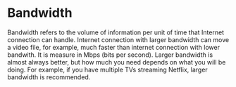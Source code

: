 # Bandwidth

Bandwidth refers to the volume of information per unit of time that Internet connection can handle. Internet connection with larger bandwidth can move a video file, for example, much faster than internet connection with lower bandwith. It is measure in Mbps (bits per second). Larger bandwidth is almost always better, but how much you need depends on what you will be doing.  For example, if you have multiple TVs streaming Netflix, larger bandwidth is recommended.
